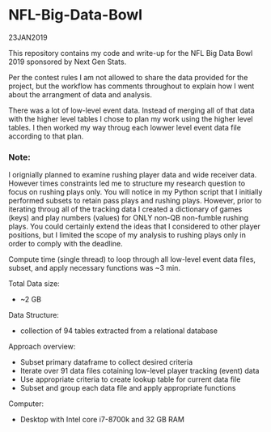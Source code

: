 # NFL-Big-Data-Bowl

23JAN2019

This repository contains my code and write-up for the NFL Big Data Bowl 2019 sponsored by Next Gen Stats.

Per the contest rules I am not allowed to share the data provided for the project, but the workflow has
comments throughout to explain how I went about the arrangment of data and analysis.

There was a lot of low-level event data. Instead of merging all of that data with the higher level tables
I chose to plan my work using the higher level tables. I then worked my way throug each lowwer level event data
file according to that plan.

### Note:

I orignially planned to examine rushing player data and wide receiver data. However times constraints led me to structure my research question to focus on rushing plays only. You will notice in my Python script that I initially performed subsets to retain pass plays and rushing plays. However, prior to iterating throug all of the tracking data I created a dictionary of games (keys) and play numbers (values) for ONLY non-QB non-fumble rushing plays. You could certainly extend the ideas that I considered to other player positions, but I limited the scope of my analysis to rushing plays only in order to comply with the deadline.

Compute time (single thread) to loop through all low-level event data files, subset, and apply
necessary functions was ~3 min.

Total Data size:
- ~2 GB

Data Structure:
- collection of 94 tables extracted from a relational database

Approach overview:
- Subset primary dataframe to collect desired criteria
- Iterate over 91 data files cotaining low-level player tracking (event) data
- Use appropriate criteria to create lookup table for current data file
- Subset and group each data file and apply appropriate functions

Computer:
- Desktop with Intel core i7-8700k and 32 GB RAM
